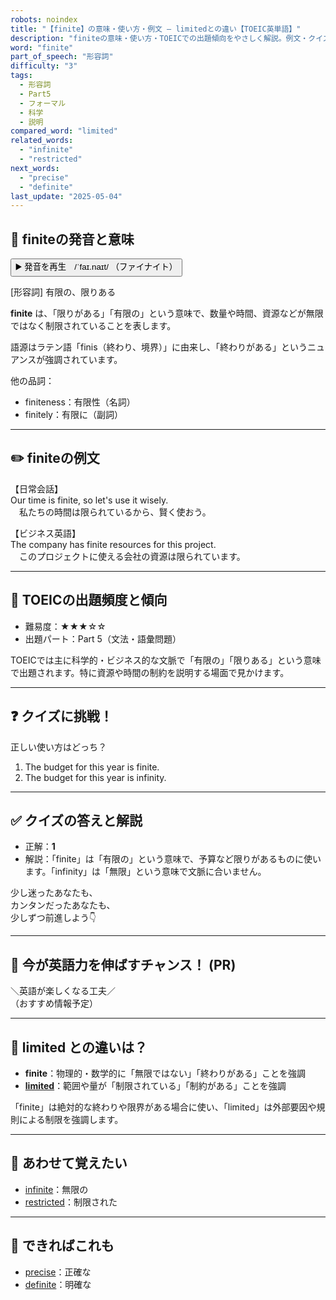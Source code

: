 ```yaml
---
robots: noindex
title: "【finite】の意味・使い方・例文 ― limitedとの違い【TOEIC英単語】"
description: "finiteの意味・使い方・TOEICでの出題傾向をやさしく解説。例文・クイズ付きでlimitedとの違いもわかりやすく学べます。"
word: "finite"
part_of_speech: "形容詞"
difficulty: "3"
tags:
  - 形容詞
  - Part5
  - フォーマル
  - 科学
  - 説明
compared_word: "limited"
related_words:
  - "infinite"
  - "restricted"
next_words:
  - "precise"
  - "definite"
last_update: "2025-05-04"
---
```


## 🔰 finiteの発音と意味

<button class="play-audio" onclick="playTTS('finite')">
  <span class="play-audio-main">
    ▶️ 発音を再生　/ˈfaɪ.naɪt/
  </span>
  <span class="play-audio-sub">
    （ファイナイト）
  </span>
</button>

[形容詞] 有限の、限りある

**finite** は、「限りがある」「有限の」という意味で、数量や時間、資源などが無限ではなく制限されていることを表します。

語源はラテン語「finis（終わり、境界）」に由来し、「終わりがある」というニュアンスが強調されています。

他の品詞：  
- finiteness：有限性（名詞）
- finitely：有限に（副詞）

---

## ✏️ finiteの例文

【日常会話】  
Our time is finite, so let's use it wisely.  
　私たちの時間は限られているから、賢く使おう。

【ビジネス英語】  
The company has finite resources for this project.  
　このプロジェクトに使える会社の資源は限られています。

---

## 🎯 TOEICの出題頻度と傾向

- 難易度：★★★☆☆
- 出題パート：Part 5（文法・語彙問題）

TOEICでは主に科学的・ビジネス的な文脈で「有限の」「限りある」という意味で出題されます。特に資源や時間の制約を説明する場面で見かけます。

---

## ❓ クイズに挑戦！

正しい使い方はどっち？

1. The budget for this year is finite.  
2. The budget for this year is infinity.

---

## ✅ クイズの答えと解説

- 正解：**1**
- 解説：「finite」は「有限の」という意味で、予算など限りがあるものに使います。「infinity」は「無限」という意味で文脈に合いません。

少し迷ったあなたも、  
カンタンだったあなたも、  
少しずつ前進しよう👇️

---

## 🚀 今が英語力を伸ばすチャンス！ (PR)

<div class="info-center">
＼英語が楽しくなる工夫／<br>  
（おすすめ情報予定）
</div>

---

## 🤔  limited との違いは？

- **finite**：物理的・数学的に「無限ではない」「終わりがある」ことを強調
- **[limited](/word/limited)**：範囲や量が「制限されている」「制約がある」ことを強調

「finite」は絶対的な終わりや限界がある場合に使い、「limited」は外部要因や規則による制限を強調します。

---

## 🧩 あわせて覚えたい

- [infinite](/word/infinite)：無限の
- [restricted](/word/restricted)：制限された

---

## 📖 できればこれも

- [precise](/word/precise)：正確な
- [definite](/word/definite)：明確な

<!-- cvid: aid05_bid25 -->
